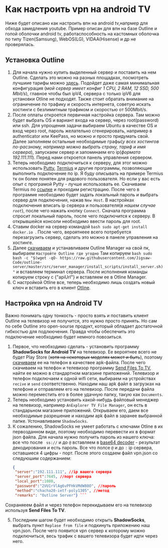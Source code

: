 # Как настроить vpn на android TV
Ниже будет описано как настроить впн на android tv,напрмер для обхода замедления youtube. Пример описан для впн на базе Outline и голой оболочки android tv, работаспособность на кастомных оболочка по типу Tizen(Samsung), WebOS(LG), VIDAA(Hisense) и др не проверялась.
## Установка Outline 
1. Для начала нужно купить выделенный сервер и поставить на нем Outline. Сделать это можно на разных площадках, посмотреть лучшиие тарифы можно [здесь](https://hosters.ru/europe-vps.html). Подойдет даже самая минимальная конфигурация (*мой сервер имеет конфиг 1 CPU, 2 RAM, 12 SSD, 500 Mbit/s*), главное чтобы был ipV4, сервера с только ipV6 для установки Otline не подходят. Также стоит обратать внимание на ограничение по трафику и скорость интернета, советую искать хостинги с безлимитным трафиком и скоростью от 500Mbit/s.  
3. После оплаты откроется первичная настройка сервера. Там можно будет выбрать OS и вариант входа на сервер, через root(password) или ssh. Для упрощения задачи выбираем Ubuntu в качестве OS и вход через root, пароль желательно сгенерировать, например в authenticator или KeePass, но можно и просто придумать свой. Далее заполняем остальные необходимые графы(*у всех хостингов по-расзному, например можно выбрать страну, тариф и имя сервера*), запускаем сервер и запоминаем его ip(*формата 192.111.111*). Перед нами откроется панель управления сервером. 
4. Теперь необходимо подключиться к серверу, для этог можно использовать [Putty](https://www.google.com/url?sa=t&source=web&rct=j&opi=89978449&url=https://www.putty.org/&ved=2ahUKEwj5h5O6zO2HAxUdxAIHHWzqISAQFnoECAgQAQ&usg=AOvVaw0iOGrunharr0YuZtN9wsn1), [Termius](https://www.google.com/url?sa=t&source=web&rct=j&opi=89978449&url=https://termius.com/&ved=2ahUKEwiOhpzBzO2HAxWx-gIHHTR3G0UQFnoECAkQAQ&usg=AOvVaw0GQItTs65kIr1PbJt-j5bc) и другие программы, позволяющие выполнить подключение по ip. Я буду описывать на примере Termius тк он более понятен для рядового пользователя. Но если у вас есть опыт с програмой Pytty - лучше использовать ее. Скачиваем Termius по [ссылке](https://www.google.com/url?sa=t&source=web&rct=j&opi=89978449&url=https://termius.com/&ved=2ahUKEwiOhpzBzO2HAxWx-gIHHTR3G0UQFnoECAkQAQ&usg=AOvVaw0GQItTs65kIr1PbJt-j5bc) и проходим регистрацию. После чего в программе необходимо будет задать локальный пароль и выбрать сервер для подключения, нажав `New Host`. В настройках подключения вписать ip сервера и пользователя(*в нашем случае `root`*), после чего нажать кнопку `Connect`. Сначала программа спросит локальный пароль, после чего подключится к серверу. В открывшейся консоли необходимо ввести пароль для root.
5. Ставим docker на сервер командой ```bash sudo apt-get install docker.io ```. После чего, вероятнеее всего потребуется перезагрузить сервер, сделать это можно в панеле управления на хостинге.
7. Далее [скачиваем](https://getoutline.org/get-started/) и устанавливаем Outline Manager на свой пк, выбираем `Настройте Outline где угодно` Там копируем ``` bash sudo bash -c "$(wget -qO- https://raw.githubusercontent.com/Jigsaw-Code/outline-server/master/src/server_manager/install_scripts/install_server.sh)" ``` и вставляем терминал сервера. После исполнения команды копируем строку с {"apiUrl"} и вставляем ее в Otline Manager.
8. С настройкой Otline все, теперь необходимо лишь создать новый ключ и вставить его в клиент [Otline](https://s3.amazonaws.com/outline-releases/client/windows/stable/Outline-Client.exe).
## Настройка vpn на Android TV
Важно понимать одну тонкость - просто взять и поставить клиент Outline на телевизор не получится, это нужно просто принять. Но сам по себе Outline это open-sourse продукт, который обладает достаточной гибкостью для подлкючения. Правда чтобы обеспечить это подключение необходимо будет немного повозиться.
1. Первое, что необходимо сделать - установить программу **ShadowSocks for Android TV** на телевизор. Ее вероятнее всего не будет Play Store (~~хотя на некоторых моделях может и быть~~), поэтому [скачиваем](https://apkpure.net/shadowsocks-for-android-tv/com.github.shadowsocks.tv/download) ее на телефон в качествее apk-файла. После чего скачиваем на телефон и телевизор программу [Send Files To TV](https://play.google.com/store/apps/details?id=com.yablio.sendfilestotv&hl=en&pli=1), найти ее можно в стандартном магазине приложений. Телевизор и телефон подключаем к одной wifi сети, выбираем на устройствах `recive` и `send` соответственно. Находим наш apk файл в загрузках на телефоне и отправляем его на телевизор. После передачи файла можно переместить его в более удачную папку, такую как ```Documents```.
2. Теперь необходимо установить какой-нибудь файловый менеджер на телевизор, например `AnExplorer TV File Manager`, он есть в стандарьном магазине приложений. Открываем его, даем все необходимые разрешение и находим apk файл в заранее выбранной папке. Устонавливаем `ShadowSocks`. 
3. К сожалению, ShadowSocks не умеет работать с ключами Otline в их первозданном виде, поэтому необходимо перевести их в формат json файла. Для начала нужно получить пароль из нашего ключа: все что после ``` ss://``` и до ```@``` вставляем в [base64 decoder](https://base64.guru/converter/decode) - результат декодирования и есть пароль. Все что полсе ```@``` и до ```:``` ip сервера, оставшиеся 4 цифры - порт. После  этого создаем файл vpn.json со следуюшим содержанием:
   ``` json
   {
    "server":"192.111.111", //ip вашего сервера
    "server_port":7645, //порт сервера
    "local_port":1080,
    "password":"2VU1rVlAg6vPFHkVMdW80O", //пароль
    "method":"chacha20-ietf-poly1305", //метод
    "remarks": "Outline Server"} ```
Сохраняеем файл и через телефон перекидываем его на телевизор используя **Send Files To TV**.

5. Последним шагом будет необходимо открыть **ShadowSocks**, выбрать пункт `Replase from file` и подкинуть приложению наш vpn.json. После чего появится vpn сервер к которому можно подключиться, весь трафик с вашего телевизора будет идти через него.
